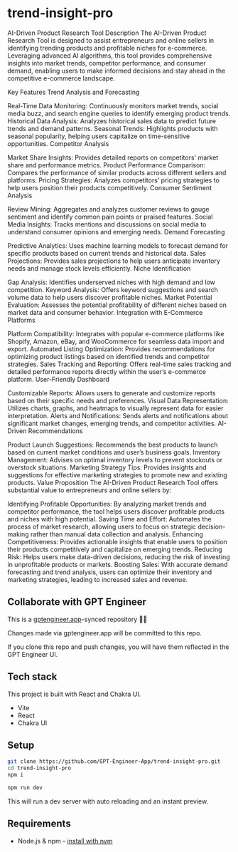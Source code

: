 # trend-insight-pro

AI-Driven Product Research Tool
Description
The AI-Driven Product Research Tool is designed to assist entrepreneurs and online sellers in identifying trending products and profitable niches for e-commerce. Leveraging advanced AI algorithms, this tool provides comprehensive insights into market trends, competitor performance, and consumer demand, enabling users to make informed decisions and stay ahead in the competitive e-commerce landscape.

Key Features
Trend Analysis and Forecasting

Real-Time Data Monitoring: Continuously monitors market trends, social media buzz, and search engine queries to identify emerging product trends.
Historical Data Analysis: Analyzes historical sales data to predict future trends and demand patterns.
Seasonal Trends: Highlights products with seasonal popularity, helping users capitalize on time-sensitive opportunities.
Competitor Analysis

Market Share Insights: Provides detailed reports on competitors' market share and performance metrics.
Product Performance Comparison: Compares the performance of similar products across different sellers and platforms.
Pricing Strategies: Analyzes competitors’ pricing strategies to help users position their products competitively.
Consumer Sentiment Analysis

Review Mining: Aggregates and analyzes customer reviews to gauge sentiment and identify common pain points or praised features.
Social Media Insights: Tracks mentions and discussions on social media to understand consumer opinions and emerging needs.
Demand Forecasting

Predictive Analytics: Uses machine learning models to forecast demand for specific products based on current trends and historical data.
Sales Projections: Provides sales projections to help users anticipate inventory needs and manage stock levels efficiently.
Niche Identification

Gap Analysis: Identifies underserved niches with high demand and low competition.
Keyword Analysis: Offers keyword suggestions and search volume data to help users discover profitable niches.
Market Potential Evaluation: Assesses the potential profitability of different niches based on market data and consumer behavior.
Integration with E-Commerce Platforms

Platform Compatibility: Integrates with popular e-commerce platforms like Shopify, Amazon, eBay, and WooCommerce for seamless data import and export.
Automated Listing Optimization: Provides recommendations for optimizing product listings based on identified trends and competitor strategies.
Sales Tracking and Reporting: Offers real-time sales tracking and detailed performance reports directly within the user’s e-commerce platform.
User-Friendly Dashboard

Customizable Reports: Allows users to generate and customize reports based on their specific needs and preferences.
Visual Data Representation: Utilizes charts, graphs, and heatmaps to visually represent data for easier interpretation.
Alerts and Notifications: Sends alerts and notifications about significant market changes, emerging trends, and competitor activities.
AI-Driven Recommendations

Product Launch Suggestions: Recommends the best products to launch based on current market conditions and user’s business goals.
Inventory Management: Advises on optimal inventory levels to prevent stockouts or overstock situations.
Marketing Strategy Tips: Provides insights and suggestions for effective marketing strategies to promote new and existing products.
Value Proposition
The AI-Driven Product Research Tool offers substantial value to entrepreneurs and online sellers by:

Identifying Profitable Opportunities: By analyzing market trends and competitor performance, the tool helps users discover profitable products and niches with high potential.
Saving Time and Effort: Automates the process of market research, allowing users to focus on strategic decision-making rather than manual data collection and analysis.
Enhancing Competitiveness: Provides actionable insights that enable users to position their products competitively and capitalize on emerging trends.
Reducing Risk: Helps users make data-driven decisions, reducing the risk of investing in unprofitable products or markets.
Boosting Sales: With accurate demand forecasting and trend analysis, users can optimize their inventory and marketing strategies, leading to increased sales and revenue.

## Collaborate with GPT Engineer

This is a [gptengineer.app](https://gptengineer.app)-synced repository 🌟🤖

Changes made via gptengineer.app will be committed to this repo.

If you clone this repo and push changes, you will have them reflected in the GPT Engineer UI.

## Tech stack

This project is built with React and Chakra UI.

- Vite
- React
- Chakra UI

## Setup

```sh
git clone https://github.com/GPT-Engineer-App/trend-insight-pro.git
cd trend-insight-pro
npm i
```

```sh
npm run dev
```

This will run a dev server with auto reloading and an instant preview.

## Requirements

- Node.js & npm - [install with nvm](https://github.com/nvm-sh/nvm#installing-and-updating)
